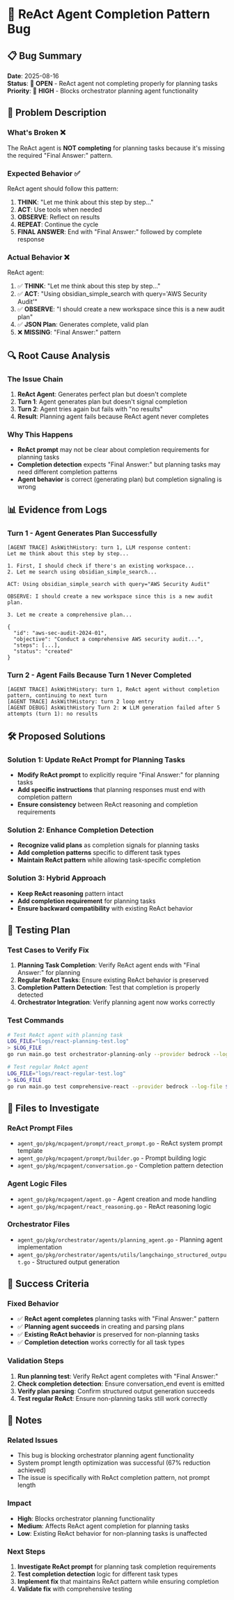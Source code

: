 # 🐛 ReAct Agent Completion Pattern Bug

## 📋 **Bug Summary**
**Date**: 2025-08-16  
**Status**: 🔴 **OPEN** - ReAct agent not completing properly for planning tasks  
**Priority**: 🚨 **HIGH** - Blocks orchestrator planning agent functionality  

## 🎯 **Problem Description**

### **What's Broken** ❌
The ReAct agent is **NOT completing** for planning tasks because it's missing the required "Final Answer:" pattern.

### **Expected Behavior** ✅
ReAct agent should follow this pattern:
1. **THINK**: "Let me think about this step by step..."
2. **ACT**: Use tools when needed
3. **OBSERVE**: Reflect on results  
4. **REPEAT**: Continue the cycle
5. **FINAL ANSWER**: End with "Final Answer:" followed by complete response

### **Actual Behavior** ❌
ReAct agent:
1. ✅ **THINK**: "Let me think about this step by step..."
2. ✅ **ACT**: "Using obsidian_simple_search with query='AWS Security Audit'"
3. ✅ **OBSERVE**: "I should create a new workspace since this is a new audit plan"
4. ✅ **JSON Plan**: Generates complete, valid plan
5. ❌ **MISSING**: "Final Answer:" pattern

## 🔍 **Root Cause Analysis**

### **The Issue Chain**
1. **ReAct Agent**: Generates perfect plan but doesn't complete
2. **Turn 1**: Agent generates plan but doesn't signal completion
3. **Turn 2**: Agent tries again but fails with "no results"
4. **Result**: Planning agent fails because ReAct agent never completes

### **Why This Happens**
- **ReAct prompt** may not be clear about completion requirements for planning tasks
- **Completion detection** expects "Final Answer:" but planning tasks may need different completion patterns
- **Agent behavior** is correct (generating plan) but completion signaling is wrong

## 📊 **Evidence from Logs**

### **Turn 1 - Agent Generates Plan Successfully**
```
[AGENT TRACE] AskWithHistory: turn 1, LLM response content:
Let me think about this step by step...

1. First, I should check if there's an existing workspace...
2. Let me search using obsidian_simple_search...

ACT: Using obsidian_simple_search with query="AWS Security Audit"

OBSERVE: I should create a new workspace since this is a new audit plan.

3. Let me create a comprehensive plan...

{
  "id": "aws-sec-audit-2024-01",
  "objective": "Conduct a comprehensive AWS security audit...",
  "steps": [...],
  "status": "created"
}
```

### **Turn 2 - Agent Fails Because Turn 1 Never Completed**
```
[AGENT TRACE] AskWithHistory: turn 1, ReAct agent without completion pattern, continuing to next turn
[AGENT TRACE] AskWithHistory: turn 2 loop entry
[AGENT DEBUG] AskWithHistory Turn 2: ❌ LLM generation failed after 5 attempts (turn 1): no results
```

## 🛠️ **Proposed Solutions**

### **Solution 1: Update ReAct Prompt for Planning Tasks**
- **Modify ReAct prompt** to explicitly require "Final Answer:" for planning tasks
- **Add specific instructions** that planning responses must end with completion pattern
- **Ensure consistency** between ReAct reasoning and completion requirements

### **Solution 2: Enhance Completion Detection**
- **Recognize valid plans** as completion signals for planning tasks
- **Add completion patterns** specific to different task types
- **Maintain ReAct pattern** while allowing task-specific completion

### **Solution 3: Hybrid Approach**
- **Keep ReAct reasoning** pattern intact
- **Add completion requirement** for planning tasks
- **Ensure backward compatibility** with existing ReAct behavior

## 🧪 **Testing Plan**

### **Test Cases to Verify Fix**
1. **Planning Task Completion**: Verify ReAct agent ends with "Final Answer:" for planning
2. **Regular ReAct Tasks**: Ensure existing ReAct behavior is preserved
3. **Completion Pattern Detection**: Test that completion is properly detected
4. **Orchestrator Integration**: Verify planning agent now works correctly

### **Test Commands**
```bash
# Test ReAct agent with planning task
LOG_FILE="logs/react-planning-test.log"
> $LOG_FILE
go run main.go test orchestrator-planning-only --provider bedrock --log-file $LOG_FILE

# Test regular ReAct agent
LOG_FILE="logs/react-regular-test.log"
> $LOG_FILE
go run main.go test comprehensive-react --provider bedrock --log-file $LOG_FILE
```

## 📁 **Files to Investigate**

### **ReAct Prompt Files**
- `agent_go/pkg/mcpagent/prompt/react_prompt.go` - ReAct system prompt template
- `agent_go/pkg/mcpagent/prompt/builder.go` - Prompt building logic
- `agent_go/pkg/mcpagent/conversation.go` - Completion pattern detection

### **Agent Logic Files**
- `agent_go/pkg/mcpagent/agent.go` - Agent creation and mode handling
- `agent_go/pkg/mcpagent/react_reasoning.go` - ReAct reasoning logic

### **Orchestrator Files**
- `agent_go/pkg/orchestrator/agents/planning_agent.go` - Planning agent implementation
- `agent_go/pkg/orchestrator/agents/utils/langchaingo_structured_output.go` - Structured output generation

## 🎯 **Success Criteria**

### **Fixed Behavior**
- ✅ **ReAct agent completes** planning tasks with "Final Answer:" pattern
- ✅ **Planning agent succeeds** in creating and parsing plans
- ✅ **Existing ReAct behavior** is preserved for non-planning tasks
- ✅ **Completion detection** works correctly for all task types

### **Validation Steps**
1. **Run planning test**: Verify ReAct agent completes with "Final Answer:"
2. **Check completion detection**: Ensure conversation_end event is emitted
3. **Verify plan parsing**: Confirm structured output generation succeeds
4. **Test regular ReAct**: Ensure non-planning tasks still work correctly

## 📝 **Notes**

### **Related Issues**
- This bug is blocking orchestrator planning agent functionality
- System prompt length optimization was successful (67% reduction achieved)
- The issue is specifically with ReAct completion pattern, not prompt length

### **Impact**
- **High**: Blocks orchestrator planning functionality
- **Medium**: Affects ReAct agent completion for planning tasks
- **Low**: Existing ReAct behavior for non-planning tasks is unaffected

### **Next Steps**
1. **Investigate ReAct prompt** for planning task completion requirements
2. **Test completion detection** logic for different task types
3. **Implement fix** that maintains ReAct pattern while ensuring completion
4. **Validate fix** with comprehensive testing
